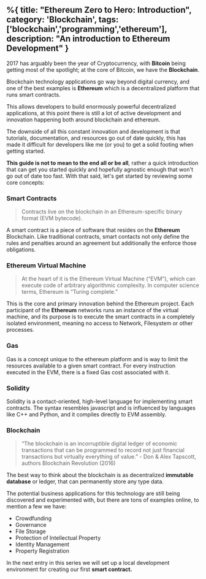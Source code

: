 %{
title: "Ethereum Zero to Hero: Introduction",
category: 'Blockchain',
tags: ['blockchain','programming','ethereum'],
description: "An introduction to Ethereum Development"
}
---

2017 has arguably been the year of Cryptocurrency, with **Bitcoin** being getting most of the spotlight; at the core of Bitcoin, we have the **Blockchain**.

Blockchain technology applications go way beyond digital currency, and one of the best examples is **Ethereum** which is a decentralized platform that runs smart contracts.

This allows developers to build enormously powerful decentralized applications, at this point there is still a lot of active development and innovation happening both around blockchain and ethereum.

The downside of all this constant innovation and development is that tutorials, documentation, and resources go out of date quickly, this has made it difficult for developers like me (or you) to get a solid footing when getting started.

**This guide is not to mean to the end all or be all**, rather a quick introduction that can get you started quickly and hopefully agnostic enough that won't go out of date too fast. With that said, let's get started by reviewing some core concepts:

### Smart Contracts

> Contracts live on the blockchain in an Ethereum-specific binary format (EVM bytecode).

A smart contract is a piece of software that resides on the **Ethereum** Blockchain. Like traditional contracts, smart contacts not only define the rules and penalties around an agreement but additionally the enforce those obligations.

### Ethereum Virtual Machine

> At the heart of it is the Ethereum Virtual Machine (“EVM”), which can execute code of arbitrary algorithmic complexity. In computer science terms, Ethereum is “Turing complete.”

This is the core and primary innovation behind the Ethereum project. Each participant of the **Ethereum** networks runs an instance of the virtual machine, and its purpose is to execute the smart contracts in a completely isolated environment, meaning no access to Network, Filesystem or other processes.

### Gas

Gas is a concept unique to the ethereum platform and is way to limit the resources available to a given smart contract. For every instruction executed in the EVM, there is a fixed Gas cost associated with it.

### Solidity

Solidity is a contact-oriented, high-level language for implementing smart contracts. The syntax resembles javascript and is influenced by languages like C++ and Python, and it compiles directly to EVM assembly.

### Blockchain

> “The blockchain is an incorruptible digital ledger of economic transactions that can be programmed to record not just financial transactions but virtually everything of value.” - Don & Alex Tapscott, authors Blockchain Revolution (2016)

The best way to think about the blockchain is as decentralized **immutable database** or ledger, that can permanently store any type data.

The potential business applications for this technology are still being discovered and experimented with, but there are tons of examples online, to mention a few we have:

- Crowdfunding
- Governance
- File Storage
- Protection of Intellectual Property
- Identity Management
- Property Registration

In the next entry in this series we will set up a local development environment for creating our first **smart contract.**
